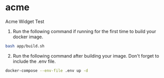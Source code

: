 # acme
Acme Widget Test

1. Run the following command if running for the first time to build your docker image.

```bash
bash app/build.sh
```

2. Run the following command after building your image. Don't forget to include the .env file.

```bash
docker-compose --env-file .env up -d
```
